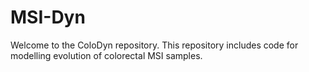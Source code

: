 # MSI-Dyn

Welcome to the ColoDyn repository. This repository includes code for modelling evolution of colorectal MSI samples.

